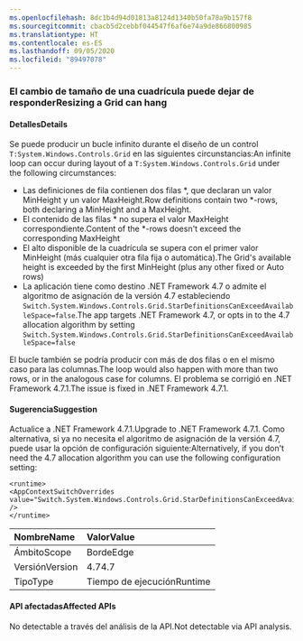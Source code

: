 ```yaml
---
ms.openlocfilehash: 8dc1b4d94d01813a8124d1340b50fa78a9b157f8
ms.sourcegitcommit: cbacb5d2cebbf044547f6af6e74a9de866800985
ms.translationtype: HT
ms.contentlocale: es-ES
ms.lasthandoff: 09/05/2020
ms.locfileid: "89497078"
---
```

### <a name="resizing-a-grid-can-hang"></a><span data-ttu-id="8dde0-101">El cambio de tamaño de una cuadrícula puede dejar de responder</span><span class="sxs-lookup"><span data-stu-id="8dde0-101">Resizing a Grid can hang</span></span>

#### <a name="details"></a><span data-ttu-id="8dde0-102">Detalles</span><span class="sxs-lookup"><span data-stu-id="8dde0-102">Details</span></span>

<span data-ttu-id="8dde0-103">Se puede producir un bucle infinito durante el diseño de un control <code>T:System.Windows.Controls.Grid</code> en las siguientes circunstancias:</span><span class="sxs-lookup"><span data-stu-id="8dde0-103">An infinite loop can occur during layout of a <code>T:System.Windows.Controls.Grid</code> under the following circumstances:</span></span><ul><li><span data-ttu-id="8dde0-104">Las definiciones de fila contienen dos filas \*, que declaran un valor MinHeight y un valor MaxHeight.</span><span class="sxs-lookup"><span data-stu-id="8dde0-104">Row definitions contain two \*-rows, both declaring a MinHeight and a MaxHeight.</span></span></li><li><span data-ttu-id="8dde0-105">El contenido de las filas \* no supera el valor MaxHeight correspondiente.</span><span class="sxs-lookup"><span data-stu-id="8dde0-105">Content of the \*-rows doesn't exceed the corresponding MaxHeight</span></span></li><li><span data-ttu-id="8dde0-106">El alto disponible de la cuadrícula se supera con el primer valor MinHeight (más cualquier otra fila fija o automática).</span><span class="sxs-lookup"><span data-stu-id="8dde0-106">The Grid's available height is exceeded by the first MinHeight (plus any other fixed or Auto rows)</span></span></li><li><span data-ttu-id="8dde0-107">La aplicación tiene como destino .NET Framework 4.7 o admite el algoritmo de asignación de la versión 4.7 estableciendo <code>Switch.System.Windows.Controls.Grid.StarDefinitionsCanExceedAvailableSpace=false</code>.</span><span class="sxs-lookup"><span data-stu-id="8dde0-107">The app targets .NET Framework 4.7, or opts in to the 4.7 allocation algorithm by setting <code>Switch.System.Windows.Controls.Grid.StarDefinitionsCanExceedAvailableSpace=false</code></span></span></li></ul><span data-ttu-id="8dde0-108">El bucle también se podría producir con más de dos filas o en el mismo caso para las columnas.</span><span class="sxs-lookup"><span data-stu-id="8dde0-108">The loop would also happen with more than two rows, or in the analogous case for columns.</span></span> <span data-ttu-id="8dde0-109">El problema se corrigió en .NET Framework 4.7.1.</span><span class="sxs-lookup"><span data-stu-id="8dde0-109">The issue is fixed in .NET Framework 4.7.1.</span></span>

#### <a name="suggestion"></a><span data-ttu-id="8dde0-110">Sugerencia</span><span class="sxs-lookup"><span data-stu-id="8dde0-110">Suggestion</span></span>

<span data-ttu-id="8dde0-111">Actualice a .NET Framework 4.7.1.</span><span class="sxs-lookup"><span data-stu-id="8dde0-111">Upgrade to .NET Framework 4.7.1.</span></span>  <span data-ttu-id="8dde0-112">Como alternativa, si ya no necesita el algoritmo de asignación de la versión 4.7, puede usar la opción de configuración siguiente:</span><span class="sxs-lookup"><span data-stu-id="8dde0-112">Alternatively, if you don't need the 4.7 allocation algorithm you can use the following configuration setting:</span></span><pre><code class="lang-xml">&lt;runtime&gt;&#13;&#10;&lt;AppContextSwitchOverrides value=&quot;Switch.System.Windows.Controls.Grid.StarDefinitionsCanExceedAvailableSpace=true&quot; /&gt;&#13;&#10;&lt;/runtime&gt;&#13;&#10;</code></pre>

| <span data-ttu-id="8dde0-113">Nombre</span><span class="sxs-lookup"><span data-stu-id="8dde0-113">Name</span></span>    | <span data-ttu-id="8dde0-114">Valor</span><span class="sxs-lookup"><span data-stu-id="8dde0-114">Value</span></span>       |
|:--------|:------------|
| <span data-ttu-id="8dde0-115">Ámbito</span><span class="sxs-lookup"><span data-stu-id="8dde0-115">Scope</span></span>   |<span data-ttu-id="8dde0-116">Borde</span><span class="sxs-lookup"><span data-stu-id="8dde0-116">Edge</span></span>|
|<span data-ttu-id="8dde0-117">Versión</span><span class="sxs-lookup"><span data-stu-id="8dde0-117">Version</span></span>|<span data-ttu-id="8dde0-118">4.7</span><span class="sxs-lookup"><span data-stu-id="8dde0-118">4.7</span></span>|
|<span data-ttu-id="8dde0-119">Tipo</span><span class="sxs-lookup"><span data-stu-id="8dde0-119">Type</span></span>|<span data-ttu-id="8dde0-120">Tiempo de ejecución</span><span class="sxs-lookup"><span data-stu-id="8dde0-120">Runtime</span></span>|

#### <a name="affected-apis"></a><span data-ttu-id="8dde0-121">API afectadas</span><span class="sxs-lookup"><span data-stu-id="8dde0-121">Affected APIs</span></span>

<span data-ttu-id="8dde0-122">No detectable a través del análisis de la API.</span><span class="sxs-lookup"><span data-stu-id="8dde0-122">Not detectable via API analysis.</span></span>

<!--

#### Affected APIs

Not detectable via API analysis.

-->
